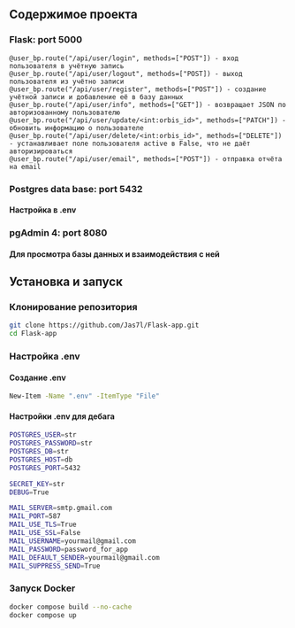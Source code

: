 ## Содержимое проекта
### Flask: port 5000
```
@user_bp.route("/api/user/login", methods=["POST"]) - вход пользователя в учётную запись
@user_bp.route("/api/user/logout", methods=["POST]) - выход пользователя из учётно записи
@user_bp.route("/api/user/register", methods=["POST"]) - создание учётной записи и добавление её в базу данных
@user_bp.route("/api/user/info", methods=["GET"]) - возвращает JSON по авторизованному пользователю 
@user_bp.route("/api/user/update/<int:orbis_id>", methods=["PATCH"]) - обновить информацию о пользователе
@user_bp.route("/api/user/delete/<int:orbis_id>", methods=["DELETE"]) - устанавливает поле пользователя active в False, что не даёт авторизироваться
@user_bp.route("/api/user/email", methods=["POST"]) - отправка отчёта на email
```

### Postgres data base: port 5432
#### Настройка в .env

### pgAdmin 4: port 8080
#### Для просмотра базы данных и взаимодействия с ней

## Установка и запуск
### Клонирование репозитория
```bash
git clone https://github.com/Jas7l/Flask-app.git
cd Flask-app
```

### Настройка .env
#### Создание .env
```bash
New-Item -Name ".env" -ItemType "File"
```
#### Настройки .env для дебага
```bash
POSTGRES_USER=str
POSTGRES_PASSWORD=str
POSTGRES_DB=str
POSTGRES_HOST=db
POSTGRES_PORT=5432

SECRET_KEY=str
DEBUG=True

MAIL_SERVER=smtp.gmail.com
MAIL_PORT=587
MAIL_USE_TLS=True
MAIL_USE_SSL=False
MAIL_USERNAME=yourmail@gmail.com
MAIL_PASSWORD=password_for_app
MAIL_DEFAULT_SENDER=yourmail@gmail.com
MAIL_SUPPRESS_SEND=True
```

### Запуск Docker
```bash
docker compose build --no-cache
docker compose up
```

